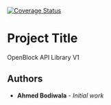 [![Coverage Status](https://coveralls.io/repos/github/OpenBlock-Org/openblock-api-php/badge.svg?branch=master)](https://coveralls.io/github/OpenBlock-Org/openblock-api-php?branch=master)

# Project Title

OpenBlock API Library V1

## Authors

* **Ahmed Bodiwala** - *Initial work*

